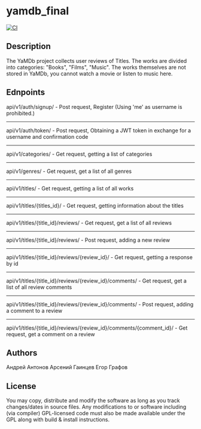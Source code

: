 # yamdb_final

[![CI](https://github.com/arseniy77/yamdb_final/actions/workflows/main.yml/badge.svg)](https://github.com/arseniy77/yamdb_final/actions/workflows/main.yml)

## Description 
The YaMDb project collects user reviews of Titles. The works are divided into categories: "Books", "Films", "Music".
The works themselves are not stored in YaMDb, you cannot watch a movie or listen to music here.

## Ednpoints
api/v1/auth/signup/ - Post request, Register (Using 'me' as username is prohibited.)
***
api/v1/auth/token/ - Post request, Obtaining a JWT token in exchange for a username and confirmation code
***
api/v1/categories/ - Get request, getting a list of categories
***
api/v1/genres/ - Get request, get a list of all genres
***
api/v1/titles/ - Get request, getting a list of all works
***
api/v1/titles/{titles_id}/ - Get request, getting information about the titles
***
api/v1/titles/{title_id}/reviews/ - Get request, get a list of all reviews
***
api/v1/titles/{title_id}/reviews/ - Post request, adding a new review
***
api/v1/titles/{title_id}/reviews/{review_id}/ - Get request, getting a response by id
***
api/v1/titles/{title_id}/reviews/{review_id}/comments/ - Get request, get a list of all review comments
***
api/v1/titles/{title_id}/reviews/{review_id}/comments/ - Post request, adding a comment to a review
***
api/v1/titles/{title_id}/reviews/{review_id}/comments/{comment_id}/ - Get request, get a comment on a review

## Authors
Андрей Антонов
Арсений Гаинцев 
Егор Графов

## License
You may copy, distribute and modify the software as long as you track changes/dates in source files. Any modifications to or software including (via compiler) GPL-licensed code must also be made available under the GPL along with build & install instructions.
